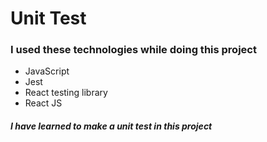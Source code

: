 # Unit Test
 
### I used these technologies while doing this project

* JavaScript
* Jest
* React testing library
* React JS

##### I have learned to make a unit test in this project

